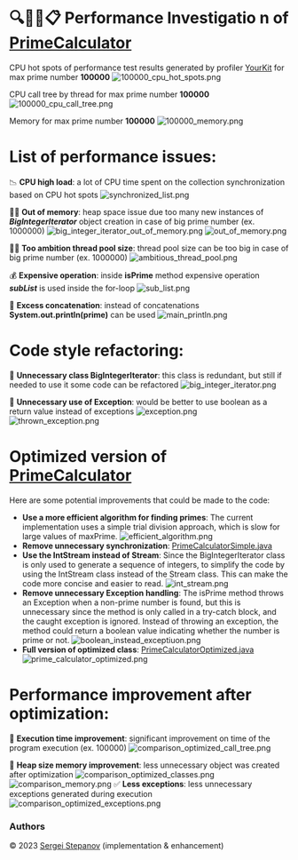 🔍🕵️‍♂️📋️ **Performance Investigatio
n** of  [PrimeCalculator](https://github.com/hibissscus/performance/blob/master/src/main/java/PrimeCalculator.java)
=================================

CPU hot spots of performance test results generated by profiler [YourKit](https://www.yourkit.com/java/profiler/) for max prime number **100000**
![100000_cpu_hot_spots.png](profiler/100000_cpu_hot_spots.png)

CPU call tree by thread for max prime number **100000**
![100000_cpu_call_tree.png](profiler/100000_cpu_call_tree.png)

Memory for max prime number **100000**
![100000_memory.png](profiler/100000_memory.png)

List of performance issues:
=================================
📉 **CPU high load**: a lot of CPU time spent on the collection synchronization based on CPU hot spots ![synchronized_list.png](readme/synchronized_list.png)

🧠💥 **Out of memory**: heap space issue due too many new instances of ***BigIntegerIterator*** object creation in case of big prime number (ex. 1000000) ![big_integer_iterator_out_of_memory.png](readme/big_integer_iterator_out_of_memory.png) ![out_of_memory.png](readme/out_of_memory.png)

🏋️‍♂️ **Too ambition thread pool size**: thread pool size can be too big in case of big prime number (ex. 1000000) ![ambitious_thread_pool.png](readme/ambitious_thread_pool.png)

💰 **Expensive operation**: inside **isPrime** method expensive operation ***subList*** is used inside the for-loop
![sub_list.png](readme/sub_list.png)

🔡 **Excess concatenation**: instead of concatenations **System.out.println(prime)** can be used
![main_println.png](readme/main_println.png)

Code style refactoring:
=================================
🚫 **Unnecessary class BigIntegerIterator**: this class is redundant, but still if needed to use it some code can be refactored
![big_integer_iterator.png](readme/big_integer_iterator.png)

🚨 **Unnecessary use of Exception**: would be better to use boolean as a return value instead of exceptions
![exception.png](readme/exception.png)
![thrown_exception.png](readme/thrown_exception.png)


Optimized version of [PrimeCalculator](https://github.com/hibissscus/performance/blob/master/src/main/java/PrimeCalculatorOptimized.java)
=================================
Here are some potential improvements that could be made to the code:

- **Use a more efficient algorithm for finding primes**: The current implementation uses a simple trial division approach, which is slow for large values of maxPrime.
![efficient_algorithm.png](readme/efficient_algorithm.png)
- **Remove unnecessary synchronization**: [PrimeCalculatorSimple.java](https://github.com/hibissscus/performance/blob/master/src/main/java/PrimeCalculatorSimple.java)
- **Use the IntStream instead of Stream**: Since the BigIntegerIterator class is only used to generate a sequence of integers, to simplify the code by using the IntStream class instead of the Stream class. This can make the code more concise and easier to read. 
![int_stream.png](readme/int_stream.png)
- **Remove unnecessary Exception handling**: The isPrime method throws an Exception when a non-prime number is found, but this is unnecessary since the method is only called in a try-catch block, and the caught exception is ignored. Instead of throwing an exception, the method could return a boolean value indicating whether the number is prime or not.
![boolean_instead_exceptiuon.png](readme/boolean_instead_exceptiuon.png)
- **Full version of optimized class**: [PrimeCalculatorOptimized.java](https://github.com/hibissscus/performance/blob/master/src/main/java/PrimeCalculatorOptimized.java)
![prime_calculator_optimized.png](readme/prime_calculator_optimized.png)

Performance improvement after optimization:
=================================
🚀 **Execution time improvement**: significant improvement on time of the program execution (ex. 100000) ![comparison_optimized_call_tree.png](profiler/comparison_optimized_call_tree.png)

🧠 **Heap size memory improvement**: less unnecessary object was created after optimization ![comparison_optimized_classes.png](profiler/comparison_optimized_classes.png) 
![comparison_memory.png](profiler/comparison_memory.png)
✅ **Less exceptions**: less unnecessary exceptions generated during execution ![comparison_optimized_exceptions.png](profiler/comparison_optimized_exceptions.png)

### Authors

© 2023 [Sergei Stepanov](https://github.com/hibissscus) (implementation & enhancement)
